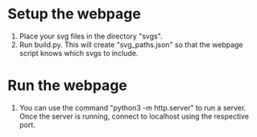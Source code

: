 # Setup the webpage
1. Place your svg files in the directory "svgs".
2. Run build.py. This will create "svg_paths.json" so that the webpage script knows which svgs to include.

# Run the webpage
1. You can use the command "python3 -m http.server" to run a server. Once the server is running, connect to localhost using the respective port.
